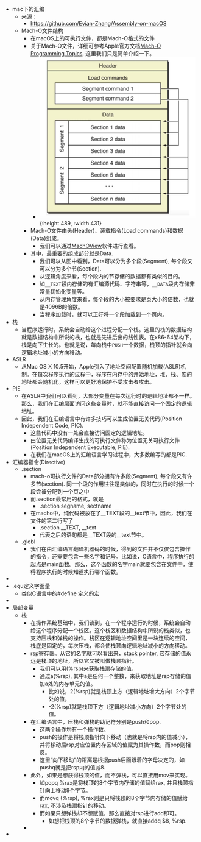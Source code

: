 - mac下的汇编
	- 来源：
		- https://github.com/Evian-Zhang/Assembly-on-macOS
	- Mach-O文件结构
		- 在macOS上的可执行文件，都是Mach-O格式的文件
		- 关于Mach-O文件，详细可参考Apple官方文档[Mach-O Programming Topics](https://developer.apple.com/library/archive/documentation/DeveloperTools/Conceptual/MachOTopics/0-Introduction/introduction.html). 这里我们只是简单介绍一下。
			- ![image.png](../assets/image_1692539618318_0.png){:height 489, :width 431}
		- Mach-O文件由头(Header)、装载指令(Load commands)和数据(Data)组成。
			- 我们可以通过[MachOView](https://github.com/fangshufeng/MachOView)软件进行查看。
		- 其中，最重要的组成部分就是Data.
			- 我们可以从图中看到，Data可以分为多个段(Segment), 每个段又可以分为多个节(Section).
			- 从逻辑角度来看，每个段内的节存储的数据都有类似的目的。
			- 如`__TEXT`段内存储的有汇编源代码、字符串等，`__DATA`段内存储非常量初始化变量等。
			- 从内存管理角度来看，每个段的大小被要求是页大小的倍数，也就是4096B的倍数。
			- 当程序加载时，就可以正好将一个段加载到一个页内。
- 栈
	- 当程序运行时，系统会自动给这个进程分配一个栈。这里的栈的数据结构就是数据结构中所说的栈，也就是先进后出的线性表。在x86-64架构下，栈是向下生长的。也就是说，每向栈中`PUSH`一个数据，栈顶的指针就会向逻辑地址减小的方向移动。
- ASLR
	- 从Mac OS X 10.5开始，Apple引入了地址空间配置随机加载(ASLR)机制。在每次程序执行的过程中，程序在内存中的开始地址，堆、栈、库的地址都会随机化，这样可以更好地保护不受攻击者攻击。
- PIE
	- 在ASLR中我们可以看到，大部分变量在每次运行时的逻辑地址都不一样。那么，我们在汇编层面访问这些变量时，就不能直接访问一个固定的逻辑地址。
	- 因此，我们在汇编语言中有许多技巧可以生成位置无关代码(Position Independent Code, PIC).
		- 这些代码中没有一处会直接访问固定的逻辑地址。
		- 由位置无关代码编译生成的可执行文件称为位置无关可执行文件(Position Independent Executable, PIE).
		- 在我们在macOS上的汇编语言学习过程中，大多数编写的都是PIC.
- 汇编器指令(Directive)
	- .section
		- mach-o可执行文件的Data部分拥有许多段(Segment), 每个段又有许多节(section). 同一个段的作用往往是类似的，同时在执行的时候一个段会被分配到一个页之中
		- 而.section最常用的格式，就是
			- .section    segname, sectname
		- 在macho中，纯代码被放在了__TEXT段的__text节中，因此，我们在文件的第二行写了
			- .section    __TEXT, __text
			- 代表之后的语句都是__TEXT段的__text节中。
	- .globl
		- 我们在由汇编语言翻译机器码的时候，得到的文件并不仅仅包含操作的指令，还需要包含一些名字和记号。比如说，C语言中，程序执行的起点是main函数。那么，这个函数的名字main就要包含在文件中，使得程序执行的时候知道执行哪个函数。
-
- .equ定义字面量
	- 类似C语言中的\#define 定义的宏
-
- 局部变量
	- 栈
		- 在操作系统基础中，我们谈到，在一个程序运行的时候，系统会自动给这个程序分配一个栈区。这个栈区和数据结构中所说的栈类似，也支持压栈和弹栈的操作。栈区在逻辑地址空间里是一块连续的空间，栈底是固定的，每次压栈，都会使栈顶向逻辑地址减小的方向移动。
		- rsp寄存器。从它的名字就可以看出来，stack pointer, 它存储的值永远是栈顶的地址，所以它又被叫做栈顶指针。
			- 我们可以用(%rsp)来获取栈顶存储的值，
			- 通过a(%rsp), 其中a是任何一个整数，来获取地址是rsp存储的值加a处的内存单元的值。
				- 比如说，2(%rsp)就是栈顶上方（逻辑地址增大方向）2个字节处的值，
				- -2(%rsp)就是栈顶下方（逻辑地址减小方向）2个字节处的值。
		- 在汇编语言中，压栈和弹栈的助记符分别是push和pop.
			- 这两个操作均有一个操作数。
			- push的操作是将栈顶指针向下移动（也就是将rsp内的值减小），并将移动后rsp对应位置内存区域的值赋为其操作数，而pop则相反。
			- 这里“向下移动”的距离是根据push后面跟着的字母决定的，如pushq就是把rsp内的值减8.
		- 此外，如果是想获得栈顶的值，而不弹栈，可以直接用mov来实现。
			- 如popq   %rax是将栈顶的8个字节内存储的值赋给rax, 并且栈顶指针向上移动8个字节。
			- 而movq   (%rsp), %rax则是只将栈顶的8个字节内存储的值赋给rax, 不涉及栈顶指针的移动。
			- 而如果只想弹栈却不想赋值，那么直接对rsp进行add即可。
				- 如想把栈顶的8个字节的数据弹栈，就直接addq $8, %rsp.
		-
-